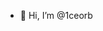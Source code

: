 - 👋 Hi, I’m @1ceorb

<!---
1ceorb/1ceorb is a ✨ special ✨ repository because its `README.md` (this file) appears on your GitHub profile.
You can click the Preview link to take a look at your changes.
--->
